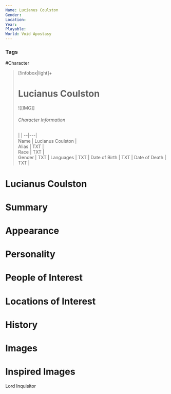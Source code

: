 ```yaml
---
Name: Lucianus Coulston  
Gender: 
Location: 
Year: 
Playable:
World: Void Apostasy
---
```


### Tags
#Character 

> [!infobox|light]+  
> # Lucianus Coulston  
> ![[IMG]]  
> ###### Character Information
>  |   |
> --|---|  
> Name | Lucianus Coulston |  
> Alias | TXT |  
> Race | TXT |  
> Gender | TXT |
> Languages | TXT |
> Date of Birth | TXT |
> Date of Death | TXT |

# Lucianus Coulston

# Summary

# Appearance

# Personality

# People of Interest

# Locations of Interest

# History

# Images

# Inspired Images
Lord Inquisitor